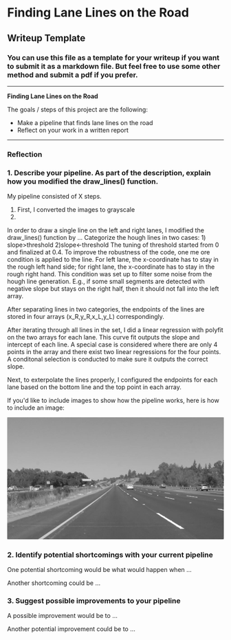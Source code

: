 # **Finding Lane Lines on the Road** 

## Writeup Template

### You can use this file as a template for your writeup if you want to submit it as a markdown file. But feel free to use some other method and submit a pdf if you prefer.

---

**Finding Lane Lines on the Road**

The goals / steps of this project are the following:
* Make a pipeline that finds lane lines on the road
* Reflect on your work in a written report


[//]: # (Image References)
[image0]: ./test_images/solidYellowLeft.jpg "OriginalPicture"
[image1]: ./test_images_output/gray.png "Grayscale"
[image2]: ./test_images_output/edges.png "CannyEdges"
[image3]: ./test_images_output/region_of_interest.png "Region Of Interest"
[image4]: ./test_images_output/line_img.png "Line Image"
[image5]: ./test_images_output/weight_img.png "Overlap the line with original picture"
---

### Reflection

### 1. Describe your pipeline. As part of the description, explain how you modified the draw_lines() function.

My pipeline consisted of X steps. 
1. First, I converted the images to grayscale
2.




In order to draw a single line on the left and right lanes, I modified the draw_lines() function by ...
Categorize the hough lines in two cases: 1) slope>threshold 2)slope<-threshold
The tuning of threshold started from 0 and finalized at 0.4. To improve the robustness of the code, one me ore condition is applied to the line. For left lane, the x-coordinate has to stay in the rough left hand side; for right lane, the x-coordinate has to stay in the rough right hand. This condition was set up to filter some noise from the hough line generation. E.g., if some small segments are detected with negative slope but stays on the right half, then it should not fall into the left array. 

After separating lines in two categories,  the endpoints of the lines are stored in four arrays (x_R,y_R,x_L,y_L) correspondingly. 

After iterating through all lines in the set, I did a linear regression with polyfit on the two arrays for each lane. This curve fit outputs the slope and intercept of each line. A special case is considered where there are only 4 points in the array and there exist two linear regressions for the four points. A conditonal selection is conducted to make sure it outputs the correct slope.

Next, to exterpolate the lines properly, I configured the endpoints for each lane based on the bottom line and the top point in each array. 


If you'd like to include images to show how the pipeline works, here is how to include an image: 

![alt text][image1]


### 2. Identify potential shortcomings with your current pipeline


One potential shortcoming would be what would happen when ... 

Another shortcoming could be ...


### 3. Suggest possible improvements to your pipeline

A possible improvement would be to ...

Another potential improvement could be to ...
